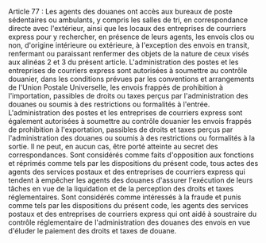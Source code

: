 Article 77 : Les agents des douanes ont accès aux bureaux de poste
sédentaires ou ambulants, y compris les salles de tri, en correspondance
directe avec l'extérieur, ainsi que les locaux des entreprises de
courriers express pour y rechercher, en présence de leurs agents, les
envois clos ou non, d'origine intérieure ou extérieure, à l'exception
des envois en transit, renfermant ou paraissant renfermer des objets de
la nature de ceux visés aux alinéas 2 et 3 du présent article.
L'administration des postes et les entreprises de courriers express sont
autorisées à soumettre au contrôle douanier, dans les conditions prévues
par les conventions et arrangements de l'Union Postale Universelle, les
envois frappés de prohibition à l'importation, passibles de droits ou
taxes perçus par l'administration des douanes ou soumis à des
restrictions ou formalités à l'entrée.
L'administration des postes et les entreprises de courriers express sont
également autorisées à soumettre au contrôle douanier les envois frappés
de prohibition à l'exportation, passibles de droits et taxes perçus par
l'administration des douanes ou soumis à des restrictions ou formalités
à la sortie.
Il ne peut, en aucun cas, être porté atteinte au secret des
correspondances.
Sont considérés comme faits d'opposition aux fonctions et réprimés
comme tels par les dispositions du présent code, tous actes des agents
des services postaux et des entreprises de courriers express qui tendent
à empêcher les agents des douanes d'assurer l'exécution de leurs tâches
en vue de la liquidation et de la perception des droits et taxes
réglementaires.
Sont considérés comme intéressés à la fraude et punis comme tels par les
dispositions du présent code, les agents des services postaux et des
entreprises de courriers express qui ont aidé à soustraire du contrôle
réglementaire de l'administration des douanes des envois en vue
d'éluder le paiement des droits et taxes de douane.